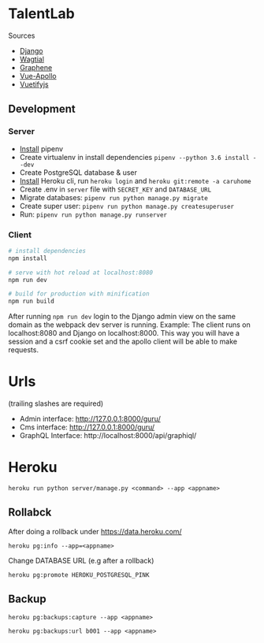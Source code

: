 # TalentLab

Sources

* [Django](https://docs.djangoproject.com/en/2.0/)
* [Wagtial](http://docs.wagtail.io/)
* [Graphene](https://github.com/graphql-python/graphene-django)
* [Vue-Apollo](https://github.com/Akryum/vue-apollo)
* [Vuetifyjs](https://vuetifyjs.com/en/getting-started/quick-start)

## Development

### Server

* [Install](https://docs.pipenv.org/#install-pipenv-today) pipenv
* Create virtualenv in install dependencies `pipenv --python 3.6 install --dev`
* Create PostgreSQL database & user
* [Install](https://devcenter.heroku.com/articles/heroku-cli#download-and-install) Heroku cli, run `heroku login` and `heroku git:remote -a caruhome`
* Create .env in `server` file with `SECRET_KEY` and `DATABASE_URL`
* Migrate databases: `pipenv run python manage.py migrate`
* Create super user: `pipenv run python manage.py createsuperuser`
* Run: `pipenv run python manage.py runserver`


### Client

``` bash
# install dependencies
npm install

# serve with hot reload at localhost:8080
npm run dev

# build for production with minification
npm run build
```

After running `npm run dev` login to the Django admin view on the same domain as the webpack dev server is running.
Example: The client runs on localhost:8080 and Django on localhost:8000. 
This way you will have a session and a csrf cookie set and the apollo client will 
be able to make requests.


# Urls

(trailing slashes are required)

* Admin interface: http://127.0.0.1:8000/guru/
* Cms interface: http://127.0.0.1:8000/guru/
* GraphQL Interface: http://localhost:8000/api/graphiql/

# Heroku

`heroku run python server/manage.py <command> --app <appname>`

## Rollabck

After doing a rollback under https://data.heroku.com/

`heroku pg:info --app=<appname>`

Change DATABASE URL (e.g after a rollback)

`heroku pg:promote HEROKU_POSTGRESQL_PINK`

## Backup

`heroku pg:backups:capture --app <appname>`

`heroku pg:backups:url b001 --app <appname>`
